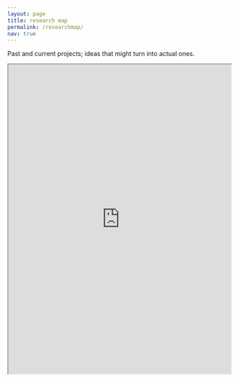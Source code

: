 ```yaml
---
layout: page
title: research map
permalink: /researchmap/
nav: true
--- 
```


Past and current projects; ideas that might turn into actual ones.

<div class="row"> 
    <iframe
    src="https://xmind.ai/share/vWsEhEqT?xid=uAlARt6C"
    style="width:100%; height:700px;"
    ></iframe>
</div>


